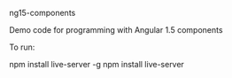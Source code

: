 ng15-components

Demo code for programming with Angular 1.5 components

To run:

npm install live-server -g
npm install
live-server
